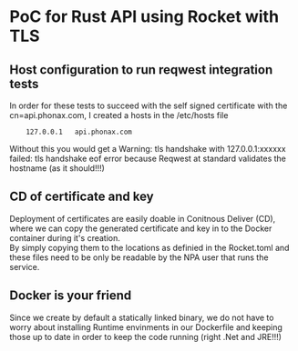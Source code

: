 # PoC for Rust API using Rocket with TLS


## Host configuration to run reqwest integration tests
In order for these tests to succeed with the self signed certificate with the cn=api.phonax.com, I created a hosts in the /etc/hosts file<br />
```
    127.0.0.1	api.phonax.com
```
Without this you would get a Warning: tls handshake with 127.0.0.1:xxxxxx failed: tls handshake eof error because 
Reqwest at standard validates the hostname (as it should!!!)

## CD of certificate and key
Deployment of certificates are easily doable in Conitnous Deliver (CD), where we can copy the generated certificate and key in to the Docker container during it's creation.<br />
   By simply copying them to the locations as definied in the Rocket.toml and these files need to be only be readable by the NPA user that runs the service.<br />

## Docker is your friend
Since we create by default a statically linked binary, we do not have to worry about installing Runtime envinments in our Dockerfile and keeping those up to date in order to keep the code running (right .Net and JRE!!!)
    
